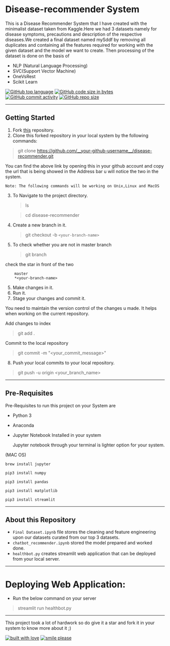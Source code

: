 # Disease-recommender System
This is a Disease Recommender System that I have created with the minimalist dataset taken from Kaggle.Here we had 3 datasets namely for disease symptoms, precautions and description of the respective diseases.We created a final dataset named mySddf by removing all duplicates and containing all the features required for working with the given dataset and the model we want to create. Then processing of the dataset is done on the basis of 
* NLP (Natural Language Processing)
* SVC(Support Vector Machine)
* OneVsRest
* Scikit Learn

[![GitHub top language](https://img.shields.io/github/languages/top/himaniaggarwal2/disease-recommender?color=green&logo=python)](https://github.com/himaniaggarwal2/disease-recommender) [![GitHub code size in bytes](https://img.shields.io/github/languages/code-size/himaniaggarwal2/disease-recommender?logo=github)](https://github.com/himaniaggarwal2/disease-recommender) [![GitHub commit activity](https://img.shields.io/github/commit-activity/m/himaniaggarwal2/disease-recommender?color=bluevoilet&logo=github)](https://github.com/himaniaggarwal2/disease-recommender/commits/) [![GitHub repo size](https://img.shields.io/github/repo-size/himaniaggarwal2/disease-recommender?logo=github)](https://github.com/himaniaggarwal2/disease-recommender)


---
## Getting Started

1. Fork [this](https://github.com/himaniaggarwal2/disease-recommender.git) repository.
2. Clone this forked repository in your local system by the following commands:
> git clone https://github.com/__your-github-username__/disease-recommender.git

You can find the above link by opening this in your github account and copy the url that is being showed in the Address bar u will notice the two in the system.


```
Note: The following commands will be working on Unix,Linux and MacOS
```
3. To Navigate to the project directory.
   >ls

   >cd  disease-recommender

4. Create a new branch in it.
   > git checkout -b `<your-branch-name>`
5. To check whether you are not in master branch 
   >git branch

check the star in front of the two
   
```
    master
    *<your-branch-name>
```
5. Make changes in it.
6. Run it.
7. Stage your changes and commit it.

You need to maintain the version control of the changes u made. It helps when working on the current repository.

Add changes to index

>git add .

Commit to the local repository

>git commit -m "<your_commit_message>"

8. Push your local commits to your local repository.
>git push -u origin <your_branch_name>
----
## Pre-Requisites 
Pre-Requisites to run this project on your System are 

* Python 3

* Anaconda 

* Jupyter Notebook Installed in your system

    Jupyter notebook through your terminal is lighter option for your system.

(MAC OS)
```
brew install jupyter

pip3 install numpy

pip3 install pandas

pip3 install matplotlib

pip3 install streamlit
```
---
## About this Repository
* ```Final Dataset.ipynb``` file stores the cleaning and feature engineering upon our datasets curated from our top 3 datasets.
* ```chatbot_recommender.ipynb``` stored the model prepared and worked done.
* ```healthbot.py``` creates streamlit web application that can be deployed from your local server.

----
# Deploying Web Application:
* Run the below command on your server
> streamlit run healthbot.py 

---
This project took a lot of hardwork so do give it a star and fork it in your system to know more about it ;)



[![built with love](https://forthebadge.com/images/badges/built-with-love.svg)](https://www.linkedin.com/in/himaniaggarwal2/) [![smile please](https://forthebadge.com/images/badges/makes-people-smile.svg)](https://github.com/himaniaggarwal2/)



